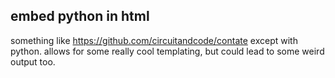 ## embed python in html

something like https://github.com/circuitandcode/contate except with python. allows for some really cool templating, but could lead to some weird output too.
